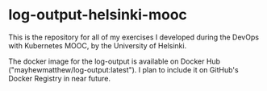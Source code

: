 # log-output-helsinki-mooc
This is the repository for all of my exercises I developed during the DevOps with Kubernetes MOOC, by the University of Helsinki.

The docker image for the log-output is available on Docker Hub ("mayhewmatthew/log-output:latest"). I plan to include it on GitHub's Docker Registry in near future.
